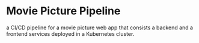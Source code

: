 # Movie Picture Pipeline
a CI/CD pipeline for a movie picture web app that consists a backend and a frontend services deployed in a Kubernetes cluster.